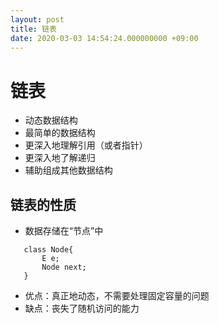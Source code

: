 ```yaml
---
layout: post
title: 链表
date: 2020-03-03 14:54:24.000000000 +09:00
---
```


# 链表
 + 动态数据结构
 + 最简单的数据结构
 + 更深入地理解引用（或者指针）
 + 更深入地了解递归
 + 辅助组成其他数据结构
## 链表的性质
 + 数据存储在“节点”中
 ```
    class Node{
        E e;
        Node next;
    }
 ```
  + 优点：真正地动态，不需要处理固定容量的问题
  + 缺点：丧失了随机访问的能力